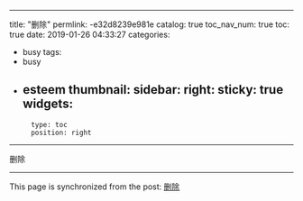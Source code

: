 
---
title: "删除"
permlink: -e32d8239e981e
catalog: true
toc_nav_num: true
toc: true
date: 2019-01-26 04:33:27
categories:
- busy
tags:
- busy
- esteem
thumbnail: 
sidebar:
    right:
        sticky: true
widgets:
    -
        type: toc
        position: right
---


删除

- - -

This page is synchronized from the post: [删除](https://steemit.com/@cherryzz/-e32d8239e981e)
